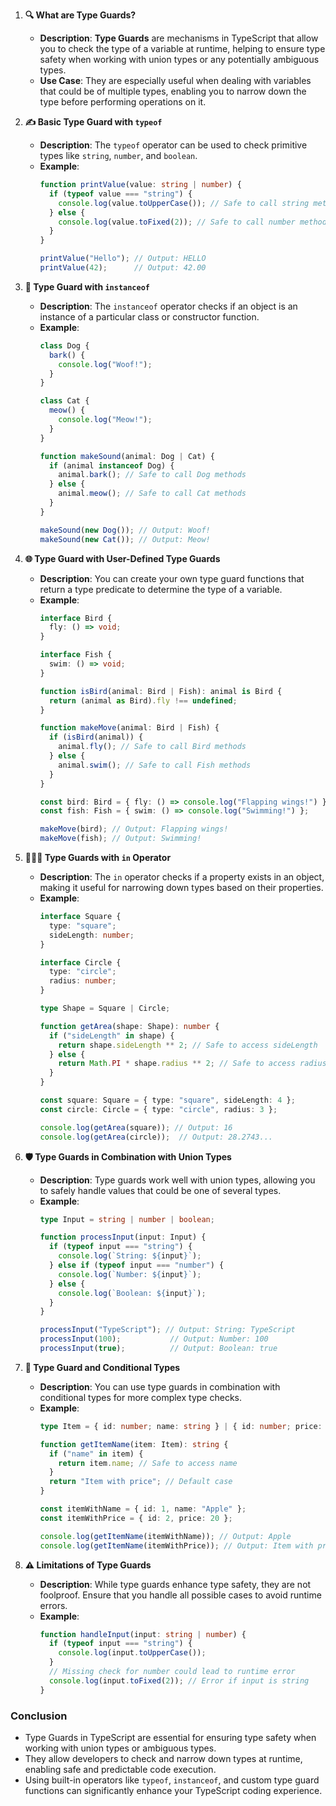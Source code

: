 1. **🔍 What are Type Guards?**
   - **Description**: **Type Guards** are mechanisms in TypeScript that allow you to check the type of a variable at runtime, helping to ensure type safety when working with union types or any potentially ambiguous types.
   - **Use Case**: They are especially useful when dealing with variables that could be of multiple types, enabling you to narrow down the type before performing operations on it.

2. **✍️ Basic Type Guard with `typeof`**
   - **Description**: The `typeof` operator can be used to check primitive types like `string`, `number`, and `boolean`.
   - **Example**:
     ```typescript
     function printValue(value: string | number) {
       if (typeof value === "string") {
         console.log(value.toUpperCase()); // Safe to call string methods
       } else {
         console.log(value.toFixed(2)); // Safe to call number methods
       }
     }

     printValue("Hello"); // Output: HELLO
     printValue(42);      // Output: 42.00
     ```

3. **🔄 Type Guard with `instanceof`**
   - **Description**: The `instanceof` operator checks if an object is an instance of a particular class or constructor function.
   - **Example**:
     ```typescript
     class Dog {
       bark() {
         console.log("Woof!");
       }
     }

     class Cat {
       meow() {
         console.log("Meow!");
       }
     }

     function makeSound(animal: Dog | Cat) {
       if (animal instanceof Dog) {
         animal.bark(); // Safe to call Dog methods
       } else {
         animal.meow(); // Safe to call Cat methods
       }
     }

     makeSound(new Dog()); // Output: Woof!
     makeSound(new Cat()); // Output: Meow!
     ```

4. **🌐 Type Guard with User-Defined Type Guards**
   - **Description**: You can create your own type guard functions that return a type predicate to determine the type of a variable.
   - **Example**:
     ```typescript
     interface Bird {
       fly: () => void;
     }

     interface Fish {
       swim: () => void;
     }

     function isBird(animal: Bird | Fish): animal is Bird {
       return (animal as Bird).fly !== undefined;
     }

     function makeMove(animal: Bird | Fish) {
       if (isBird(animal)) {
         animal.fly(); // Safe to call Bird methods
       } else {
         animal.swim(); // Safe to call Fish methods
       }
     }

     const bird: Bird = { fly: () => console.log("Flapping wings!") };
     const fish: Fish = { swim: () => console.log("Swimming!") };

     makeMove(bird); // Output: Flapping wings!
     makeMove(fish); // Output: Swimming!
     ```

5. **🧑‍🤝‍🧑 Type Guards with `in` Operator**
   - **Description**: The `in` operator checks if a property exists in an object, making it useful for narrowing down types based on their properties.
   - **Example**:
     ```typescript
     interface Square {
       type: "square";
       sideLength: number;
     }

     interface Circle {
       type: "circle";
       radius: number;
     }

     type Shape = Square | Circle;

     function getArea(shape: Shape): number {
       if ("sideLength" in shape) {
         return shape.sideLength ** 2; // Safe to access sideLength
       } else {
         return Math.PI * shape.radius ** 2; // Safe to access radius
       }
     }

     const square: Square = { type: "square", sideLength: 4 };
     const circle: Circle = { type: "circle", radius: 3 };

     console.log(getArea(square)); // Output: 16
     console.log(getArea(circle));  // Output: 28.2743...
     ```

6. **🛡️ Type Guards in Combination with Union Types**
   - **Description**: Type guards work well with union types, allowing you to safely handle values that could be one of several types.
   - **Example**:
     ```typescript
     type Input = string | number | boolean;

     function processInput(input: Input) {
       if (typeof input === "string") {
         console.log(`String: ${input}`);
       } else if (typeof input === "number") {
         console.log(`Number: ${input}`);
       } else {
         console.log(`Boolean: ${input}`);
       }
     }

     processInput("TypeScript"); // Output: String: TypeScript
     processInput(100);           // Output: Number: 100
     processInput(true);          // Output: Boolean: true
     ```

7. **🔁 Type Guard and Conditional Types**
   - **Description**: You can use type guards in combination with conditional types for more complex type checks.
   - **Example**:
     ```typescript
     type Item = { id: number; name: string } | { id: number; price: number };

     function getItemName(item: Item): string {
       if ("name" in item) {
         return item.name; // Safe to access name
       }
       return "Item with price"; // Default case
     }

     const itemWithName = { id: 1, name: "Apple" };
     const itemWithPrice = { id: 2, price: 20 };

     console.log(getItemName(itemWithName)); // Output: Apple
     console.log(getItemName(itemWithPrice)); // Output: Item with price
     ```

8. **⚠️ Limitations of Type Guards**
   - **Description**: While type guards enhance type safety, they are not foolproof. Ensure that you handle all possible cases to avoid runtime errors.
   - **Example**:
     ```typescript
     function handleInput(input: string | number) {
       if (typeof input === "string") {
         console.log(input.toUpperCase());
       }
       // Missing check for number could lead to runtime error
       console.log(input.toFixed(2)); // Error if input is string
     }
     ```

### Conclusion
- Type Guards in TypeScript are essential for ensuring type safety when working with union types or ambiguous types. 
- They allow developers to check and narrow down types at runtime, enabling safe and predictable code execution. 
- Using built-in operators like `typeof`, `instanceof`, and custom type guard functions can significantly enhance your TypeScript coding experience.
